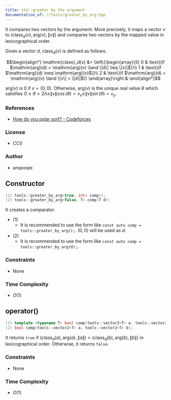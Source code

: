 ```yaml
---
title: std::greater by the argument
documentation_of: //tools/greater_by_arg.hpp
---
```


It compares two vectors by the argument.
More precisely, it maps a vector $v$ to $(\mathrm{class}_d(v), \mathrm{arg}(v), \|v\|)$ and compares two vectors by the mapped value in lexicographical order.

Given a vector $d$, $\mathrm{class}_d(v)$ is defined as follows.

$$\begin{align*}
\mathrm{class}_d(v) &= \left\{\begin{array}{ll}
0 & \text{(if $\mathrm{arg}(d) = \mathrm{arg}(v) \land \|d\| \leq \|v\|$)}\\
1 & \text{(if $\mathrm{arg}(d) \neq \mathrm{arg}(v)$)}\\
2 & \text{(if $\mathrm{arg}(d) = \mathrm{arg}(v) \land \|v\| < \|d\|$)}
\end{array}\right.&
\end{align*}$$

$\mathrm{arg}(v)$ is $0$ if $v = (0, 0)$.
Otherwise, $\mathrm{arg}(v)$ is the unique real velue $\theta$ which satisfies $0 \leq \theta < 2 \pi \land \|v\| \cos(\theta) = v_x \land \|v\| \sin(\theta) = v_y$.

### References
- [How do you polar sort? - Codeforces](https://codeforces.com/blog/entry/72815)

### License
- CC0

### Author
- anqooqie

## Constructor
```cpp
(1) tools::greater_by_arg<true, int> comp();
(2) tools::greater_by_arg<false, T> comp(T d);
```

It creates a comparator.

- (1)
    - It is recommended to use the form like `const auto comp = tools::greater_by_arg();`. $(0, 0)$ will be used as $d$.
- (2)
    - It is recommended to use the form like `const auto comp = tools::greater_by_arg(d);`.

### Constraints
- None

### Time Complexity
- $O(1)$

## operator()
```cpp
(1) template <typename T> bool comp(tools::vector2<T> a, tools::vector2<T> b);
(2) bool comp(tools::vector2<T> a, tools::vector2<T> b);
```

It returns `true` if $(\mathrm{class}_d(a), \mathrm{arg}(a), \|a\|) > (\mathrm{class}_d(b), \mathrm{arg}(b), \|b\|)$ in lexicographical order.
Otherwise, it returns `false`.

### Constraints
- None

### Time Complexity
- $O(1)$
